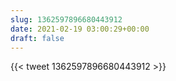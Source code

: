 ```yaml
---
slug: 1362597896680443912
date: 2021-02-19 03:00:29+00:00
draft: false
---
```


{{< tweet 1362597896680443912 >}}
